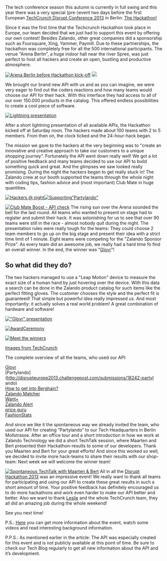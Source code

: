 <!--
.. title: Zalando @TechCrunch Disrupt Europe 2013 - Hackathon
.. slug: zalando-techcrunch-disrupt-europe-2013-hackathon
.. date: 2013-11-04 11:18:04
.. tags: development,disrupt,events,hackathon,techcrunch
.. author: Volker Pilz
.. image: DSCN0131_teaser.jpg
-->

The tech conference season this autumn is currently in full swing and this year there
was a very special (pre-)event two days before the first European [TechCrunch Disrupt
Conference 2013](http://techcrunch.com/events/disrupt-europe-berlin-2013/disrupteurope2013/)
in Berlin: [The Hackathon!](http://techcrunch.com/events/disrupt-europe-berlin-hackathon/)

<!-- TEASER_END -->

Since it was the first time that the Techcrunch Hackathon took place in
Europe, our team decided that we just had to support this event by offering
our own contest! Besides Zalando, other great companies did a sponsorship such
as Foursquare, Xing, Yammer, Paymill. Due to these partnerships, the hackathon
was completely free for all the 500 international participants. The venue
"Arena Berlin", a huge indoor hall near the river Spree, was just perfect to
host all hackers and create an open, bustling and productive atmosphere.

[![Arena Berlin before Hackathon kick-off](/files/2013/10/Arena-Berlin-before-Hackathon-kick-off.jpg)](/files/2013/10/Arena-Berlin-before-Hackathon-kick-off.jpg)
[![](/files/2013/10/Zalando-Booth-at-the-Hackathon.jpg)](/files/2013/10/Zalando-Booth-at-the-Hackathon.jpg)

We brought our brand new API with us and as you can imagine, we were very
eager to find out the coders reactions and how many teams would choose our API
for their hack. With this interface they had access to all of our over 150.000
products in the catalog. This offered endless possibilities to create a cool
piece of software.

[![Lightning presentation](/files/2013/11/Lightning-presentation.jpg)](/files/2013/11/Lightning-presentation.jpg)

After a short lightning presentation of all available APIs, the Hackathon kicked off at
Saturday noon. The hackers made about 100 teams with 2 to 5 members. From then
on, the clock ticked and the 24-hour-hack began.

The mission we gave to the hackers at the very beginning was to "create an innovative and creative
approach to take our customers to a unique shopping journey". Fortunately the
API went down really well! We got a lot of positive feedback and many teams
decided to use our API to build something quick and great. And the glimpses we
saw looked really promising. During the night the hackers began to get really
stuck in! The Zalando crew at our booth supported the teams through the whole
night with coding tips, fashion advice and (most important) Club Mate in huge
quantities.

[![Hackers @ night](/files/2013/10/Hackers-@-night.jpg)](/files/2013/10/Hackers-@-night.jpg)[![Supporting"Partylando"](/files/2013/10/Supporting-Partylando.jpg)](/files/2013/10/Supporting-Partylando.jpg)

[![Club Mate Boost - API check](/files/2013/10/Club-Mate-Boost-API-check.jpg)](/files/2013/10/Club-Mate-Boost-API-check.jpg)
The rising sun over the Arena sounded the bell for the last round. All teams who wanted to
present on stage had to register and submit their hack. It was astonishing for
us to see that over 90 teams were still in the race - almost nobody quit
during the night. The presentation rules were really tough for the teams: They
could choose 2 team members to go up on the big stage and present their idea
with a strict time limit of 1 minute. Eight teams were competing for the
"Zalando Sponsor Prize". As every team did an awesome job, we really had a
hard time fo find an overall winner. In the end, the winner was
"[Glovr](http://techcrunch.com/video/glovr-demo-at-hackathon-europe-2013/517988766/)"!

## So what did they do?

The two hackers managed to use a "Leap Motion" device to measure the exact size of a human hand by just
hovering over the device. With this data a search can be done in the Zalando
product catalog for such items like the perfect fitting gloves. The customer
chooses the style and the perfect fit is guaranteed! That simple but powerful
idea really impressed us. And most importantly: it actually solves a real
world problem! A great combination of hardware and software!

[!["Glovr" presentation](/files/2013/11/Glovr-presentation.jpg)](/files/2013/11/Glovr-presentation.jpg)

[![AwardCeremony](/files/2013/11/Award-Ceremony.jpg)](/files/2013/11/Award-Ceremony.jpg)

[![Meet the winners](/files/2013/10/Meet-the-winners.jpg)](/files/2013/10/Meet-the-winners.jpg)

[Images from TechCrunch](http://www.flickr.com/photos/techcrunch/10513808194/in/set-72157636973272026)

The complete overview of all the teams, who used our API:

[Glovr](http://disrupteurope2013.challengepost.com/submissions/18264-glovr)<br>
[Partylando](http://disrupteurope2013.challengepost.com/submissions/18242-partyl
ando)<br>
[How to get into Berghain?](http://disrupteurope2013.challengepost.com/submissions/18241-how-to-get-into-berghain)<br>
[Zalando Matcher](http://disrupteurope2013.challengepost.com/submissions/18303-zalando-matcher)<br>
[Want+](http://disrupteurope2013.challengepost.com/submissions/18307-want)<br>
[Zalando Alert](http://disrupteurope2013.challengepost.com/submissions/18279-zalando-alert)<br>
[price guru](http://disrupteurope2013.challengepost.com/submissions/18263-price-guru)<br>
[FashionStats](http://disrupteurope2013.challengepost.com/submissions/18315-fashionstats)

And since we like it the spontaneous way we already invited the
team, who used our API for creating “Partylando” to our Tech Headquarters in
Berlin Mollstrasse. After an office tour and a short introduction in how we
work at Zalando Technology we did a short TechTalk session, where Maarten and
Bert presented their Hackathon-results to some of our developers. Thank you
Maarten and Bert for your great efforts! And since this worked so well, we
decided to invite more hack-teams to share their results with our shop-team:
Next week we will welcome the winner team!

[![Spontaneous TechTalk with Maarten & Bert](/files/2013/10/Spontaneous-TechTalk-with-Maarten-Bert.jpg)](/files/2013/10/Spontaneous-TechTalk-with-Maarten-Bert.jpg) All
in all the [Disrupt Hackathon 2013](http://techcrunch.com/2013/10/26/meet-the-coders-of-the-disrupt-europe-hackathon/) was an impressive event! We really
want to thank all teams for participating and using our API to create these
great results in such a short amount of time. Your positive feedback has
definitely encouraged us to do more hackathons and work even harder to make
our API better and better. Also we want to thank
[Leslie](https://twitter.com/LSH) and the whole TechCrunch team, they all did
an amazing job during the whole weekend!

See you next time!

P.S.: [Here](http://techcrunch.com/events/disrupt-europe-berlin-hackathon/) you can
get more information about the event, watch some videos and read interesting
background information.

P.P.S.: As mentioned earlier in the article: The API
was especially created for this event and is not publicly available at this
point of time. Be sure to check our Tech Blog regularly to get all new
information about the API and it’s development.

